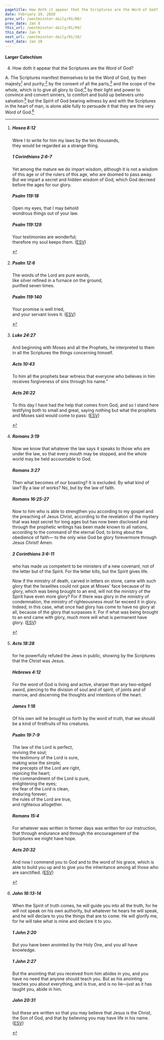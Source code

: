 ```yaml
---
pagetitle: How doth it appear that the Scriptures are the Word of God?
date: February 19, 2020
prev_url: /westminster-daily/01/08/
prev_date: Jan 8
this_url: /westminster-daily/01/09/
this_date: Jan 9
next_url: /westminster-daily/01/10/
next_date: Jan 10
---
```


#### Larger Catechism

4. How doth it appear that the Scriptures are the Word of God?

A. The Scriptures manifest themselves to be the Word of God, by their majesty[^fnref:wlc1] and purity;[^fnref:wlc2] by the consent of all the parts,[^fnref:wlc3] and the scope of the whole, which is to give all glory to God;[^fnref:wlc4] by their light and power to convince and convert sinners, to comfort and build up believers unto salvation:[^fnref:wlc5] but the Spirit of God bearing witness by and with the Scriptures in the heart of man, is alone able fully to persuade it that they are the very Word of God.[^fnref:wlc6]


[^fnref:wlc1]: <div class="esv"><h5>Hosea 8:12</h5> <div class="esv-text"><div class="block-indent"> <p class="line-group" id="p28008012.01-1">Were I to write for him my laws by the ten thousands,<br /> <span class="indent"></span>they would be regarded as a strange thing.</p> </div> </div><h5>1 Corinthians 2:6-7</h5> <div class="esv-text"> <p id="p46002006.05-2">Yet among the mature we do impart wisdom, although it is not a wisdom of this age or of the rulers of this age, who are doomed to pass away. But we impart a secret and hidden wisdom of God, which God decreed before the ages for our glory.</p> </div><h5>Psalm 119:18</h5> <div class="esv-text"><div class="block-indent"> <p class="line-group" id="p19119018.01-3">Open my eyes, that I may behold<br /> <span class="indent"></span>wondrous things out of your law.</p> </div> </div><h5>Psalm 119:129</h5> <div class="esv-text"> <div class="block-indent"> <p class="line-group" id="p19119129.02-4">Your testimonies are wonderful;<br /> <span class="indent"></span>therefore my soul keeps them.  (<a href="http://www.esv.org" class="copyright">ESV</a>)</p> </div> </div> </div>

[^fnref:wlc2]: <div class="esv"><h5>Psalm 12:6</h5> <div class="esv-text"><div class="block-indent"> <p class="line-group" id="p19012006.01-1">The words of the <span class="small-caps">Lord</span> are pure words,<br /> <span class="indent"></span>like silver refined in a furnace on the ground,<br /> <span class="indent"></span>purified seven times.</p> </div> </div><h5>Psalm 119:140</h5> <div class="esv-text"><div class="block-indent"> <p class="line-group" id="p19119140.01-2">Your promise is well tried,<br /> <span class="indent"></span>and your servant loves it.  (<a href="http://www.esv.org" class="copyright">ESV</a>)</p> </div> </div> </div>

[^fnref:wlc3]: <div class="esv"><h5>Luke 24:27</h5> <div class="esv-text"><p id="p42024027.01-1">And beginning with Moses and all the Prophets, he interpreted to them in all the Scriptures the things concerning himself.</p> </div><h5>Acts 10:43</h5> <div class="esv-text"><p id="p44010043.01-2">To him all the prophets bear witness that everyone who believes in him receives forgiveness of sins through his name.&#8221;</p> </div><h5>Acts 26:22</h5> <div class="esv-text"><p id="p44026022.01-3">To this day I have had the help that comes from God, and so I stand here testifying both to small and great, saying nothing but what the prophets and Moses said would come to pass:  (<a href="http://www.esv.org" class="copyright">ESV</a>)</p> </div> </div>

[^fnref:wlc4]: <div class="esv"><h5>Romans 3:19</h5> <div class="esv-text"><p id="p45003019.01-1">Now we know that whatever the law says it speaks to those who are under the law, so that every mouth may be stopped, and the whole world may be held accountable to God.</p> </div><h5>Romans 3:27</h5> <div class="esv-text"><p id="p45003027.01-2">Then what becomes of our boasting? It is excluded. By what kind of law? By a law of works? No, but by the law of faith.</p> </div><h5>Romans 16:25-27</h5> <div class="esv-text"> <p id="p45016025.02-3">Now to him who is able to strengthen you according to my gospel and the preaching of Jesus Christ, according to the revelation of the mystery that was kept secret for long ages but has now been disclosed and through the prophetic writings has been made known to all nations, according to the command of the eternal God, to bring about the obedience of faith&#8212; to the only wise God be glory forevermore through Jesus Christ! Amen.</p> </div><h5>2 Corinthians 3:6-11</h5> <div class="esv-text"><p id="p47003006.01-4">who has made us competent to be ministers of a new covenant, not of the letter but of the Spirit. For the letter kills, but the Spirit gives life.</p>  <p id="p47003007.01-4">Now if the ministry of death, carved in letters on stone, came with such glory that the Israelites could not gaze at Moses' face because of its glory, which was being brought to an end, will not the ministry of the Spirit have even more glory? For if there was glory in the ministry of condemnation, the ministry of righteousness must far exceed it in glory. Indeed, in this case, what once had glory has come to have no glory at all, because of the glory that surpasses it. For if what was being brought to an end came with glory, much more will what is permanent have glory.  (<a href="http://www.esv.org" class="copyright">ESV</a>)</p> </div> </div>

[^fnref:wlc5]: <div class="esv"><h5>Acts 18:28</h5> <div class="esv-text"><p id="p44018028.01-1">for he powerfully refuted the Jews in public, showing by the Scriptures that the Christ was Jesus.</p> </div><h5>Hebrews 4:12</h5> <div class="esv-text"><p id="p58004012.01-2">For the word of God is living and active, sharper than any two-edged sword, piercing to the division of soul and of spirit, of joints and of marrow, and discerning the thoughts and intentions of the heart.</p> </div><h5>James 1:18</h5> <div class="esv-text"><p id="p59001018.01-3">Of his own will he brought us forth by the word of truth, that we should be a kind of firstfruits of his creatures.</p> </div><h5>Psalm 19:7-9</h5> <div class="esv-text"><div class="block-indent"> <p class="line-group" id="p19019007.01-4">The law of the <span class="small-caps">Lord</span> is perfect,<br /> <span class="indent"></span>reviving the soul;<br /> the testimony of the <span class="small-caps">Lord</span> is sure,<br /> <span class="indent"></span>making wise the simple;<br />  the precepts of the <span class="small-caps">Lord</span> are right,<br /> <span class="indent"></span>rejoicing the heart;<br /> the commandment of the <span class="small-caps">Lord</span> is pure,<br /> <span class="indent"></span>enlightening the eyes;<br />  the fear of the <span class="small-caps">Lord</span> is clean,<br /> <span class="indent"></span>enduring forever;<br /> the rules of the <span class="small-caps">Lord</span> are true,<br /> <span class="indent"></span>and righteous altogether.</p> </div> </div><h5>Romans 15:4</h5> <div class="esv-text"><p id="p45015004.01-5">For whatever was written in former days was written for our instruction, that through endurance and through the encouragement of the Scriptures we might have hope.</p> </div><h5>Acts 20:32</h5> <div class="esv-text"><p id="p44020032.01-6">And now I commend you to God and to the word of his grace, which is able to build you up and to give you the inheritance among all those who are sanctified.  (<a href="http://www.esv.org" class="copyright">ESV</a>)</p> </div> </div>

[^fnref:wlc6]: <div class="esv"><h5>John 16:13-14</h5> <div class="esv-text"><p id="p43016013.01-1"><span class="woc">When the Spirit of truth comes, he will guide you into all the truth, for he will not speak on his own authority, but whatever he hears he will speak, and he will declare to you the things that are to come.</span> <span class="woc">He will glorify me, for he will take what is mine and declare it to you.</span></p> </div><h5>1 John 2:20</h5> <div class="esv-text"><p id="p62002020.01-2">But you have been anointed by the Holy One, and you all have knowledge.</p> </div><h5>1 John 2:27</h5> <div class="esv-text"><p id="p62002027.01-3">But the anointing that you received from him abides in you, and you have no need that anyone should teach you. But as his anointing teaches you about everything, and is true, and is no lie&#8212;just as it has taught you, abide in him.</p> </div><h5>John 20:31</h5> <div class="esv-text"><p id="p43020031.01-4">but these are written so that you may believe that Jesus is the Christ, the Son of God, and that by believing you may have life in his name.  (<a href="http://www.esv.org" class="copyright">ESV</a>)</p> </div> </div>

